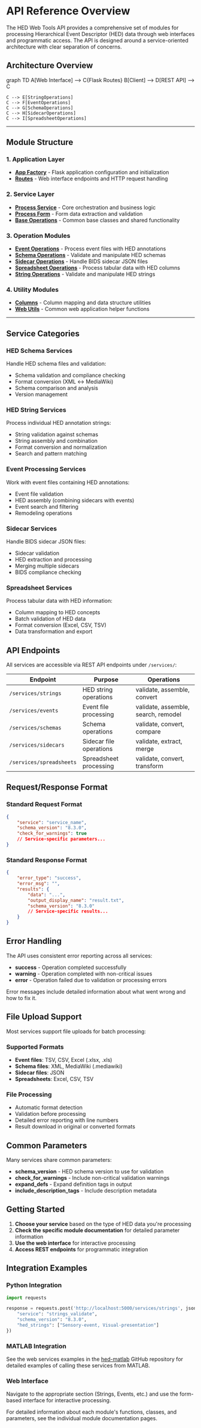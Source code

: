 # API Reference Overview

The HED Web Tools API provides a comprehensive set of modules for processing Hierarchical Event Descriptor (HED) data through web interfaces and programmatic access. The API is designed around a service-oriented architecture with clear separation of concerns.

## Architecture Overview

<div class="mermaid">
graph TD
    A[Web Interface] --> C{Flask Routes}
    B[Client] --> D[REST API] --> C

    C --> E[StringOperations]
    C --> F[EventOperations]
    C --> G[SchemaOperations]
    C --> H[SidecarOperations]
    C --> I[SpreadsheetOperations]
</div>

---
## Module Structure

### 1. Application Layer
- **[App Factory](app_factory.md)** - Flask application configuration and initialization
- **[Routes](routes.md)** - Web interface endpoints and HTTP request handling

### 2. Service Layer  
- **[Process Service](process_service.md)** - Core orchestration and business logic
- **[Process Form](process_form.md)** - Form data extraction and validation
- **[Base Operations](base_operations.md)** - Common base classes and shared functionality

### 3. Operation Modules
- **[Event Operations](event_operations.md)** - Process event files with HED annotations
- **[Schema Operations](schema_operations.md)** - Validate and manipulate HED schemas
- **[Sidecar Operations](sidecar_operations.md)** - Handle BIDS sidecar JSON files
- **[Spreadsheet Operations](spreadsheet_operations.md)** - Process tabular data with HED columns
- **[String Operations](string_operations.md)** - Validate and manipulate HED strings

### 4. Utility Modules
- **[Columns](columns.md)** - Column mapping and data structure utilities
- **[Web Utils](web_util.md)** - Common web application helper functions

---

## Service Categories

### HED Schema Services
Handle HED schema files and validation:
- Schema validation and compliance checking
- Format conversion (XML ↔ MediaWiki)
- Schema comparison and analysis
- Version management

### HED String Services  
Process individual HED annotation strings:
- String validation against schemas
- String assembly and combination
- Format conversion and normalization
- Search and pattern matching

### Event Processing Services
Work with event files containing HED annotations:
- Event file validation
- HED assembly (combining sidecars with events)
- Event search and filtering
- Remodeling operations

### Sidecar Services
Handle BIDS sidecar JSON files:
- Sidecar validation
- HED extraction and processing
- Merging multiple sidecars
- BIDS compliance checking

### Spreadsheet Services
Process tabular data with HED information:
- Column mapping to HED concepts
- Batch validation of HED data
- Format conversion (Excel, CSV, TSV)
- Data transformation and export

## API Endpoints

All services are accessible via REST API endpoints under `/services/`:

| Endpoint | Purpose | Operations |
|----------|---------|------------|
| `/services/strings` | HED string operations | validate, assemble, convert |
| `/services/events` | Event file processing | validate, assemble, search, remodel |
| `/services/schemas` | Schema operations | validate, convert, compare |
| `/services/sidecars` | Sidecar file operations | validate, extract, merge |
| `/services/spreadsheets` | Spreadsheet processing | validate, convert, transform |

## Request/Response Format

### Standard Request Format
```json
{
    "service": "service_name",
    "schema_version": "8.3.0",
    "check_for_warnings": true
    // Service-specific parameters...
}
```

### Standard Response Format
```json
{
    "error_type": "success",
    "error_msg": "",
    "results": {
        "data": "...",
        "output_display_name": "result.txt",
        "schema_version": "8.3.0"
        // Service-specific results...
    }
}
```

## Error Handling

The API uses consistent error reporting across all services:

- **success** - Operation completed successfully
- **warning** - Operation completed with non-critical issues
- **error** - Operation failed due to validation or processing errors

Error messages include detailed information about what went wrong and how to fix it.

## File Upload Support

Most services support file uploads for batch processing:

### Supported Formats
- **Event files**: TSV, CSV, Excel (.xlsx, .xls)
- **Schema files**: XML, MediaWiki (.mediawiki)
- **Sidecar files**: JSON
- **Spreadsheets**: Excel, CSV, TSV

### File Processing
- Automatic format detection
- Validation before processing
- Detailed error reporting with line numbers
- Result download in original or converted formats

## Common Parameters

Many services share common parameters:

- **schema_version** - HED schema version to use for validation
- **check_for_warnings** - Include non-critical validation warnings
- **expand_defs** - Expand definition tags in output
- **include_description_tags** - Include description metadata

## Getting Started

1. **Choose your service** based on the type of HED data you're processing
2. **Check the specific module documentation** for detailed parameter information
3. **Use the web interface** for interactive processing
4. **Access REST endpoints** for programmatic integration

## Integration Examples

### Python Integration
```python
import requests

response = requests.post('http://localhost:5000/services/strings', json={
    "service": "strings_validate",
    "schema_version": "8.3.0", 
    "hed_strings": ["Sensory-event, Visual-presentation"]
})
```
### MATLAB Integration

See the web services examples in the [hed-matlab](https://github.com/hed-standard/hed-matlab)
GitHub repository for detailed examples of calling these services from MATLAB.

### Web Interface
Navigate to the appropriate section (Strings, Events, etc.) and use the form-based interface 
for interactive processing.

For detailed information about each module's functions, classes, and parameters, 
see the individual module documentation pages.
